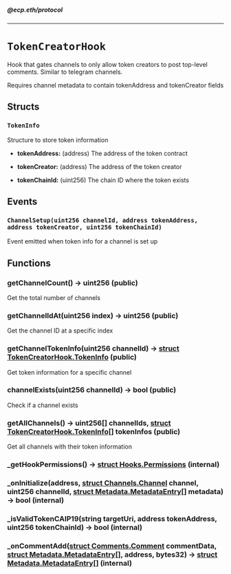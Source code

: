 ##### @ecp.eth/protocol

---

# `TokenCreatorHook`

Hook that gates channels to only allow token creators to post top-level comments. Similar to telegram channels.

Requires channel metadata to contain tokenAddress and tokenCreator fields

## Structs

### `TokenInfo`

Structure to store token information

- **tokenAddress:** (address) The address of the token contract

- **tokenCreator:** (address) The address of the token creator

- **tokenChainId:** (uint256) The chain ID where the token exists

## Events

### `ChannelSetup(uint256 channelId, address tokenAddress, address tokenCreator, uint256 tokenChainId)`

Event emitted when token info for a channel is set up

## Functions

### getChannelCount() → uint256 (public)

Get the total number of channels

### getChannelIdAt(uint256 index) → uint256 (public)

Get the channel ID at a specific index

### getChannelTokenInfo(uint256 channelId) → [struct TokenCreatorHook.TokenInfo](/protocol-reference/hooks/TokenCreatorHook#tokeninfo) (public)

Get token information for a specific channel

### channelExists(uint256 channelId) → bool (public)

Check if a channel exists

### getAllChannels() → uint256[] channelIds, [struct TokenCreatorHook.TokenInfo[]](/protocol-reference/hooks/TokenCreatorHook#tokeninfo) tokenInfos (public)

Get all channels with their token information

### \_getHookPermissions() → [struct Hooks.Permissions](/protocol-reference/types/Hooks#permissions) (internal)

### \_onInitialize(address, [struct Channels.Channel](/protocol-reference/types/Channels#channel) channel, uint256 channelId, [struct Metadata.MetadataEntry[]](/protocol-reference/types/Metadata#metadataentry) metadata) → bool (internal)

### \_isValidTokenCAIP19(string targetUri, address tokenAddress, uint256 tokenChainId) → bool (internal)

### \_onCommentAdd([struct Comments.Comment](/protocol-reference/types/Comments#comment) commentData, [struct Metadata.MetadataEntry[]](/protocol-reference/types/Metadata#metadataentry), address, bytes32) → [struct Metadata.MetadataEntry[]](/protocol-reference/types/Metadata#metadataentry) (internal)
